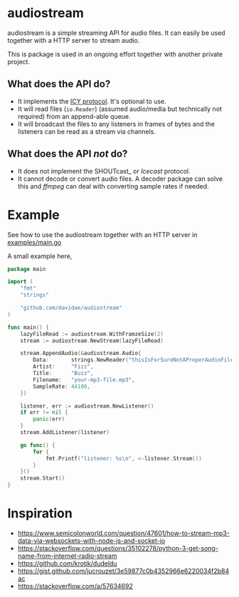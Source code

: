 # audiostream
audiostream is a simple streaming API for audio files. It can easily be used 
together with a HTTP server to stream audio.

This is package is used in an ongoing effort together with another private project. 

## What does the API do?
* It implements the [ICY protocol](https://cast.readme.io/docs/icy).  It's optional to use.
* It will read files (`io.Reader`) (assumed audio/media but technically not required) from an append-able queue.
* It will broadcast the files to any listeners in frames of bytes and the listeners can be read as a stream via channels.

## What does the API _not_ do?
* It does not implement the SHOUTcast_ or _Icecast_ protocol.
* It cannot decode or convert audio files. A decoder package can solve this and _ffmpeg_ can deal with converting sample rates if needed.

# Example
See how to use the audiostream together with an HTTP server in [examples/main.go](https://github.com/davidae/audiostream/blob/master/example/main.go)

A small example here,
```go
package main

import (
	"fmt"
	"strings"

	"github.com/davidae/audiostream"
)

func main() {
	lazyFileRead := audiostream.WithFramzeSize(2)
	stream := audiostream.NewStream(lazyFileRead)

	stream.AppendAudio(&audiostream.Audio{
		Data:       strings.NewReader("thisIsForSureNotAProperAudioFileThough"),
		Artist:     "Fizz",
		Title:      "Buzz",
		Filename:   "your-mp3-file.mp3",
		SampleRate: 44100,
	})

	listener, err := audiostream.NewListener()
	if err != nil {
		panic(err)
	}
	stream.AddListener(listener)

	go func() {
		for {
			fmt.Printf("listener: %s\n", <-listener.Stream())
		}
	}()
	stream.Start()
}
```

# Inspiration
* https://www.semicolonworld.com/question/47601/how-to-stream-mp3-data-via-websockets-with-node-js-and-socket-io
* https://stackoverflow.com/questions/35102278/python-3-get-song-name-from-internet-radio-stream
* https://github.com/krotik/dudeldu
* https://gist.github.com/jucrouzet/3e59877c0b4352966e6220034f2b84ac
* https://stackoverflow.com/a/57634692